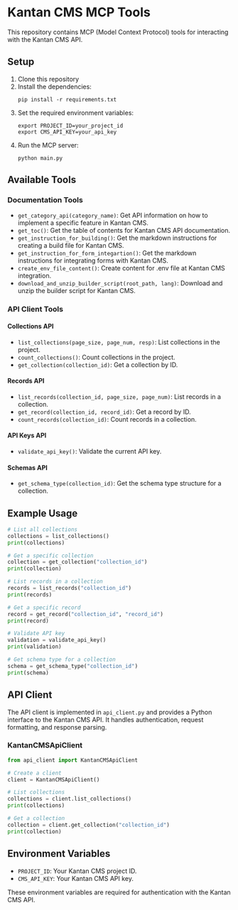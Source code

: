 # Kantan CMS MCP Tools

This repository contains MCP (Model Context Protocol) tools for interacting with the Kantan CMS API.

## Setup

1. Clone this repository
2. Install the dependencies:
   ```
   pip install -r requirements.txt
   ```
3. Set the required environment variables:
   ```
   export PROJECT_ID=your_project_id
   export CMS_API_KEY=your_api_key
   ```
4. Run the MCP server:
   ```
   python main.py
   ```

## Available Tools

### Documentation Tools

- `get_category_api(category_name)`: Get API information on how to implement a specific feature in Kantan CMS.
- `get_toc()`: Get the table of contents for Kantan CMS API documentation.
- `get_instruction_for_building()`: Get the markdown instructions for creating a build file for Kantan CMS.
- `get_instruction_for_form_integartion()`: Get the markdown instructions for integrating forms with Kantan CMS.
- `create_env_file_content()`: Create content for .env file at Kantan CMS integration.
- `download_and_unzip_builder_script(root_path, lang)`: Download and unzip the builder script for Kantan CMS.

### API Client Tools

#### Collections API

- `list_collections(page_size, page_num, resp)`: List collections in the project.
- `count_collections()`: Count collections in the project.
- `get_collection(collection_id)`: Get a collection by ID.

#### Records API

- `list_records(collection_id, page_size, page_num)`: List records in a collection.
- `get_record(collection_id, record_id)`: Get a record by ID.
- `count_records(collection_id)`: Count records in a collection.

#### API Keys API

- `validate_api_key()`: Validate the current API key.

#### Schemas API

- `get_schema_type(collection_id)`: Get the schema type structure for a collection.

## Example Usage

```python
# List all collections
collections = list_collections()
print(collections)

# Get a specific collection
collection = get_collection("collection_id")
print(collection)

# List records in a collection
records = list_records("collection_id")
print(records)

# Get a specific record
record = get_record("collection_id", "record_id")
print(record)

# Validate API key
validation = validate_api_key()
print(validation)

# Get schema type for a collection
schema = get_schema_type("collection_id")
print(schema)
```

## API Client

The API client is implemented in `api_client.py` and provides a Python interface to the Kantan CMS API. It handles authentication, request formatting, and response parsing.

### KantanCMSApiClient

```python
from api_client import KantanCMSApiClient

# Create a client
client = KantanCMSApiClient()

# List collections
collections = client.list_collections()
print(collections)

# Get a collection
collection = client.get_collection("collection_id")
print(collection)
```

## Environment Variables

- `PROJECT_ID`: Your Kantan CMS project ID.
- `CMS_API_KEY`: Your Kantan CMS API key.

These environment variables are required for authentication with the Kantan CMS API.
